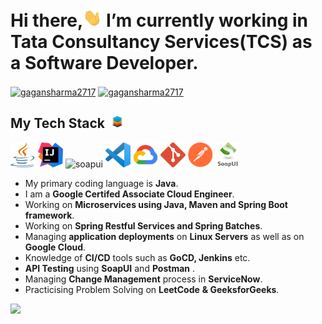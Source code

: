# Hi there,<img src="https://raw.githubusercontent.com/ABSphreak/ABSphreak/master/gifs/Hi.gif" width="30px"> I’m currently working in Tata Consultancy Services(TCS) as a Software Developer. 
<a href="https://linkedin.com/in/gagansharma2717/" target="blank"><img align="center" src="https://img.shields.io/badge/linkedin-blue.svg?&style=for-the-badge&logo=linkedin&logoColor=white" alt="gagansharma2717" height="30" /></a>
<a href="mailto:gagansharma2717@gmail.com" target="blank"><img align="center" src="https://img.shields.io/badge/Gmail-%23E4405F.svg?&style=for-the-badge&logogmail&logoColor=white" alt="gagansharma2717" height="30" /></a>

<h2> My Tech Stack <img src="images\tech_stack.png" alt="tech-stack" width="30" height="20"/> </h2>
<p align="left">
  <img src="images\java.png" alt="java" width="40" height="40"/>
  <img src="images\idea.png" alt="soapui" width="40" height="40"/>
  <img src="images\spring.png" alt="soapui" width="40" height="40"/>
  <img src="images\vscode.png" alt="vscode" width="40" height="40"/>
  <img src="images\gcp.png" alt="gcp" width="40" height="40"/>
  <img src="images\git.png" alt="git" width="40" height="40"/>
  <img src="images\postman.png" alt="postman" width="40" height="40"/>
  <img src="images\soapui.png" alt="soapui" width="40" height="40"/>
</p>

<ul>
  <li> My primary coding language is <b>Java</b>.</li>
  <li> I am a <b>Google Certifed Associate Cloud Engineer</b>.</li>
  <li> Working on <b>Microservices using Java, Maven and Spring Boot framework</b>.</li>
  <li> Working on <b>Spring Restful Services and Spring Batches</b>.</li>
  <li> Managing <b>application deployments</b> on <b>Linux Servers</b> as well as on <b>Google Cloud</b>.</li>
  <li> Knowledge of <b>CI/CD</b> tools such as <b>GoCD, Jenkins</b> etc.</li>
  <li> <b>API Testing</b> using <b>SoapUI</b> and <b>Postman</b> .</li>
  <li> Managing <b>Change Management</b> process in <b>ServiceNow</b>.</li>
  <li> Practicising Problem Solving on <b>LeetCode</b> <b> & GeeksforGeeks</b>.</li>
</ul>
<img src = "https://github-readme-stats.vercel.app/api?username=gagansharma2717&&show_icons=true&title_color=ffffff&icon_color=bb2acf&text_color=daf7dc&bg_color=151515">
<!--
**gagansharma2717/gagansharma2717** is a ✨ _special_ ✨ repository because its `README.md` (this file) appears on your GitHub profile.

Here are some ideas to get you started:

- 🔭 I’m currently working on ...
- 🌱 I’m currently learning ...
- 👯 I’m looking to collaborate on ...
- 🤔 I’m looking for help with ...
- 💬 Ask me about ...
- 📫 How to reach me: ...
- 😄 Pronouns: ...
- ⚡ Fun fact: ...
-->
